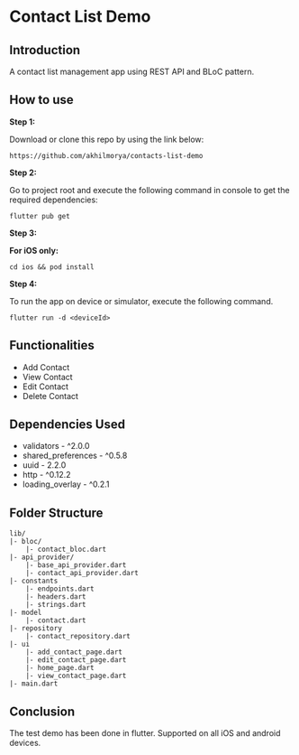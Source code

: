 # Contact List Demo

## Introduction

A contact list management app using REST API and BLoC pattern.

## How to use

**Step 1:**

Download or clone this repo by using the link below:

```
https://github.com/akhilmorya/contacts-list-demo
```

**Step 2:**

Go to project root and execute the following command in console to get the required dependencies: 

```
flutter pub get 
```

**Step 3:**

**For iOS only:**

```
cd ios && pod install
```

**Step 4:**

To run the app on device or simulator, execute the following command.

```
flutter run -d <deviceId>
```

## Functionalities

* Add Contact
* View Contact
* Edit Contact
* Delete Contact

## Dependencies Used

* validators            - ^2.0.0
* shared_preferences    - ^0.5.8
* uuid                  - 2.2.0
* http                  - ^0.12.2
* loading_overlay       - ^0.2.1

## Folder Structure

```
lib/
|- bloc/
    |- contact_bloc.dart
|- api_provider/
    |- base_api_provider.dart
    |- contact_api_provider.dart
|- constants
    |- endpoints.dart
    |- headers.dart
    |- strings.dart
|- model
    |- contact.dart
|- repository
    |- contact_repository.dart
|- ui
    |- add_contact_page.dart
    |- edit_contact_page.dart
    |- home_page.dart
    |- view_contact_page.dart
|- main.dart

```

## Conclusion

The test demo has been done in flutter. Supported on all iOS and android devices.